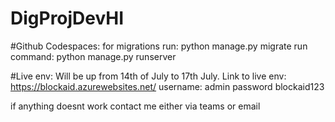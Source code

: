 # DigProjDevHI
#Github Codespaces:
for migrations run: python manage.py migrate
run command: python manage.py runserver

#Live env:
Will be up from 14th of July to 17th July.
Link to live env: https://blockaid.azurewebsites.net/
username: admin
password blockaid123

if anything doesnt work contact me either via teams or email

